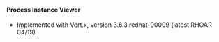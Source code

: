 #### Process Instance Viewer

* Implemented with Vert.x, version 3.6.3.redhat-00009 (latest RHOAR  04/19)

